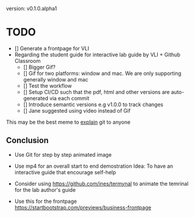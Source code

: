 version: v0.1.0.alpha1

# TODO

- [] Generate a frontpage for VLI
- Regarding the student guide for interactive lab guide by VLI + Github Classroom
  - [] Bigger Gif?
  - [] Gif for two platforms: window and mac. We are only supporting generally window and mac
  - [] Test the workflow
  - [] Setup CI/CD such that the pdf, html and other versions are auto-generated via each commit
  - [] Introduce semantic versions e.g v1.0.0 to track changes
  - [] Jane suggested using video instead of Gif
  
This may be the best meme to [explain](https://twitter.com/PR0GRAMMERHUM0R/status/1561247203443752960) git to anyone


## Conclusion
- Use Git for step by step animated image
- Use mp4 for an overall start to end demostration
Idea: To have an interactive guide that encourage self-help

- Consider using https://github.com/ines/termynal to animate the temrinal for the lab author's guide


- Use this for the frontpage https://startbootstrap.com/previews/business-frontpage